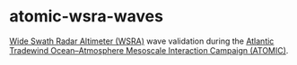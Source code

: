 # atomic-wsra-waves

[Wide Swath Radar Altimeter (WSRA)](https://psl.noaa.gov/technology/wide-swath-radar-altimeter/) wave validation during the [Atlantic Tradewind Ocean–Atmosphere Mesoscale Interaction Campaign (ATOMIC)](https://psl.noaa.gov/atomic/).
